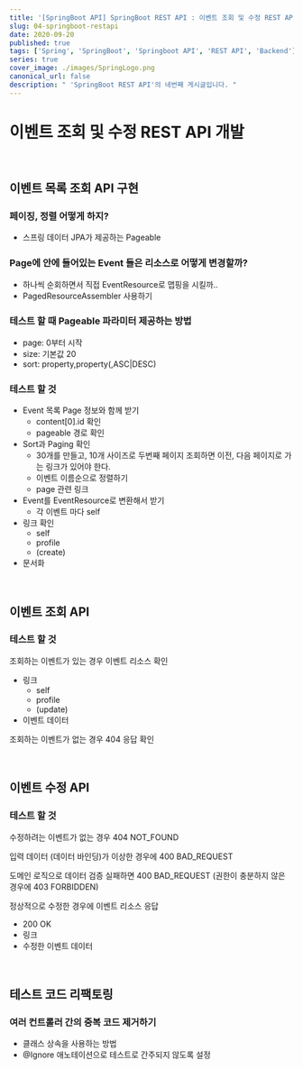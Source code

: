 ```yaml
---
title: '[SpringBoot API] SpringBoot REST API : 이벤트 조회 및 수정 REST API 개발'
slug: 04-springboot-restapi
date: 2020-09-20
published: true
tags: ['Spring', 'SpringBoot', 'Springboot API', 'REST API', 'Backend']
series: true
cover_image: ./images/SpringLogo.png
canonical_url: false
description: " 'SpringBoot REST API'의 네번째 게시글입니다. "
---
```


# 이벤트 조회 및 수정 REST API 개발

<br/>

## 이벤트 목록 조회 API 구현

### 페이징, 정렬 어떻게 하지?

- 스프링 데이터 JPA가 제공하는 Pageable

### Page<Event>에 안에 들어있는 Event 들은 리소스로 어떻게 변경할까?

- 하나씩 순회하면서 직접 EventResource로 맵핑을 시킬까..
- PagedResourceAssembler<T> 사용하기

### 테스트 할 때 Pageable 파라미터 제공하는 방법

- page: 0부터 시작
- size: 기본값 20
- sort: property,property(,ASC|DESC)

### 테스트 할 것

- Event 목록 Page 정보와 함께 받기
  - content[0].id 확인
  - pageable 경로 확인
- Sort과 Paging 확인
  - 30개를 만들고, 10개 사이즈로 두번째 페이지 조회하면 이전, 다음 페이지로 가는 링크가 있어야 한다.
  - 이벤트 이름순으로 정렬하기
  - page 관련 링크
- Event를 EventResource로 변환해서 받기
  - 각 이벤트 마다 self
- 링크 확인
  - self
  - profile
  - (create)
- 문서화

<br/>

## 이벤트 조회 API

### 테스트 할 것

조회하는 이벤트가 있는 경우 이벤트 리소스 확인

- 링크
  - self
  - profile
  - (update)
- 이벤트 데이터

조회하는 이벤트가 없는 경우 404 응답 확인

<br/>

## 이벤트 수정 API

### 테스트 할 것

수정하려는 이벤트가 없는 경우 404 NOT_FOUND

입력 데이터 (데이터 바인딩)가 이상한 경우에 400 BAD_REQUEST

도메인 로직으로 데이터 검증 실패하면 400 BAD_REQUEST
(권한이 충분하지 않은 경우에 403 FORBIDDEN)

정상적으로 수정한 경우에 이벤트 리소스 응답

- 200 OK
- 링크
- 수정한 이벤트 데이터

<br/>

## 테스트 코드 리팩토링

### 여러 컨트롤러 간의 중복 코드 제거하기

- 클래스 상속을 사용하는 방법
- @Ignore 애노테이션으로 테스트로 간주되지 않도록 설정
